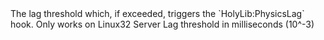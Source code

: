 <function name="SetLagThreshold" parent="physenv" type="libraryfunc">
	<description>
		The lag threshold which, if exceeded, triggers the `HolyLib:PhysicsLag` hook.
		<note>
			Only works on Linux32
		</note>
	</description>
	<realm>Server</realm>
	<args>
		<arg name="ms" type="number">Lag threshold in milliseconds (10^-3)</arg>
	</args>
</function>